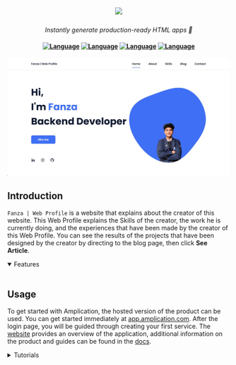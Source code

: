 <h1 align="center">
    <a href="https://amplication.com/#gh-light-mode-only">
    <img src="assets/img/favicon.ico">
    </a>
</h1>

<p align="center">
  <i align="center">Instantly generate production-ready HTML apps 🚀</i>
</p>

<h4 align="center">
  <a href="https://github.com/Shreejan-35/Classified"><img src="https://img.shields.io/badge/python-3670A0?style=for-the-badge&logo=python&logoColor=ffdd54" alt="Language"></a>
  <a href="https://github.com/Shreejan-35/Classified"><img src="https://img.shields.io/badge/html5-%23E34F26.svg?style=for-the-badge&logo=html5&logoColor=white" alt="Language"></a>
  <a href="https://github.com/Shreejan-35/Classified"><img src="https://img.shields.io/badge/css3-%231572B6.svg?style=for-the-badge&logo=css3&logoColor=white" alt="Language"></a>
  <a href="https://github.com/Shreejan-35/Classified"><img src="https://img.shields.io/badge/javascript-%23323330.svg?style=for-the-badge&logo=javascript&logoColor=%23F7DF1E" alt="Language"></a>
</h4>


<p align="center">
    <img src="assets/img/HomeScrapping.jpg" alt="dashboard"/>
</p>

## Introduction

`Fanza | Web Profile` is a website that explains about the creator of this website.  This Web Profile explains the Skills of the creator, the work he is currently doing, and the experiences that have been made by the creator of this Web Profile.  You can see the results of the projects that have been designed by the creator by directing to the blog page, then click **See Article**.

<details open>
<summary>
 Features
</summary> <br />



</details>

## Usage

To get started with Amplication, the hosted version of the product can be used. You can get started immediately at [app.amplication.com](https://app.amplication.com). After the login page, you will be guided through creating your first service. The [website](https://amplication.com) provides an overview of the application, additional information on the product and guides can be found in the [docs](https://docs.amplication.com).

<details>
<summary>
  Tutorials
</summary> <br />

</details>

